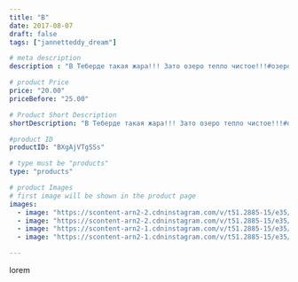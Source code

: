 ```yaml
---
title: "В"
date: 2017-08-07
draft: false
tags: ["jannetteddy_dream"]

# meta description
description : "В Теберде такая жара!!! Зато озеро тепло чистое!!!#озеро #теберда #выходныессемьей"

# product Price
price: "20.00"
priceBefore: "25.00"

# Product Short Description
shortDescription: "В Теберде такая жара!!! Зато озеро тепло чистое!!!#озеро #теберда #выходныессемьей"

#product ID
productID: "BXgAjVTgSSs"

# type must be "products"
type: "products"

# product Images
# first image will be shown in the product page
images:
  - image: "https://scontent-arn2-2.cdninstagram.com/v/t51.2885-15/e35/20633613_362072474211689_9180680581623578624_n.jpg?_nc_ht=scontent-arn2-2.cdninstagram.com&_nc_cat=105&_nc_ohc=-uLsl2HjW_8AX-tqXYW&se=7&tp=1&oh=30834e9b15e8e386acc1c173c7acbbfa&oe=605B0C13&ig_cache_key=MTU3NjI2MTgzMDU0MjYzMjkxMg%3D%3D.2"
  - image: "https://scontent-arn2-2.cdninstagram.com/v/t51.2885-15/e35/20634795_586852095037500_5085383197068361728_n.jpg?_nc_ht=scontent-arn2-2.cdninstagram.com&_nc_cat=100&_nc_ohc=e_tPeJi3tuIAX8zOx5p&se=7&tp=1&oh=b4d67b2b26fc88b10e6a118c6e25f5c5&oe=605A25C8&ig_cache_key=MTU3NjI2MTczNTcwOTYxNzAzNg%3D%3D.2"
  - image: "https://scontent-arn2-1.cdninstagram.com/v/t51.2885-15/e35/20688783_295735134228978_462152237829849088_n.jpg?_nc_ht=scontent-arn2-1.cdninstagram.com&_nc_cat=106&_nc_ohc=37fnwY8ZPtgAX_6Qrxu&se=7&tp=1&oh=f3a131d936a9d1490745c4f1fffc0dbd&oe=605C897D&ig_cache_key=MTU3NjI2MTg2OTY2NzM0NTgyNA%3D%3D.2"
  - image: "https://scontent-arn2-1.cdninstagram.com/v/t51.2885-15/e35/20634749_1945017949106452_465596715701895168_n.jpg?_nc_ht=scontent-arn2-1.cdninstagram.com&_nc_cat=104&_nc_ohc=DOkbOkPIMWMAX-e64bf&se=7&tp=1&oh=ebc068ed5bb8880334feba9d631a2c22&oe=605CFEE8&ig_cache_key=MTU3NjI2MjAwMzg4NDkwOTkxNA%3D%3D.2"

---
```

lorem
